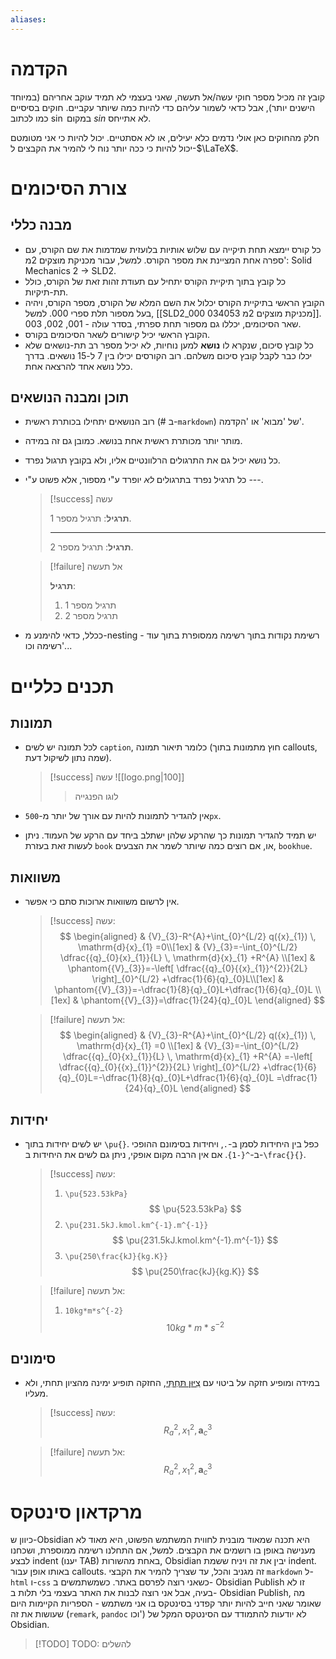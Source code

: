```yaml
---
aliases:
---
```

# הקדמה
קובץ זה מכיל מספר חוקי עשה/אל תעשה, שאני בעצמי לא תמיד עוקב אחריהם (במיוחד הישנים יותר), אבל כדאי לשמור עליהם כדי להיות כמה שיותר עקביים. חוקים בסיסיים כמו לכתוב $\sin$ במקום $sin$ לא אתייחס.

חלק מהחוקים כאן אולי נדמים כלא יעילים, או לא אסתטיים. יכול להיות כי אני מטומטם יכול להיות כי ככה יותר נוח לי להמיר את הקבצים ל-$\LaTeX$.

# צורת הסיכומים

## מבנה כללי
- כל קורס יימצא תחת תיקייה עם שלוש אותיות בלועזית שמדמות את שם הקורס, עם ספרה אחת המציינת את מספר הקורס. למשל, עבור מכניקת מוצקים 2מ': Solid Mechanics 2 $\to$ SLD2.
- כל קובץ בתוך תיקיית הקורס יתחיל עם תעודת זהות זאת של הקורס, כולל תת-תיקיות.
- הקובץ הראשי בתיקיית הקורס יכלול את השם המלא של הקורס, מספר הקורס, ויהיה בעל מספור תלת ספרי 000. למשל, [[SLD2_000 034053 מכניקת מוצקים 2מ]]. שאר הסיכומים, יכללו גם מספור תחת ספרתי, בסדר עולה - 001, 002, 003.
- הקובץ הראשי יכיל קישורים לשאר הסיכומים בקורס.
- כל קובץ סיכום, שנקרא לו **נושא** למען נוחיות, לא יכיל מספר רב תת-נושאים שלא יכלו כבר לקבל קובץ סיכום משלהם. רוב הקורסים יכילו בין 7 ל-15 נושאים. בדרך כלל נושא אחד להרצאה אחת.

## תוכן ומבנה הנושאים
- רוב הנושאים יתחילו בכותרת ראשית (# ב-`markdown`) של 'מבוא' או 'הקדמה'.
- מותר יותר מכותרת ראשית אחת בנושא. כמובן גם זה במידה.
- כל נושא יכיל גם את התרגולים הרלוונטיים אליו, ולא בקובץ תרגול נפרד.
- כל תרגיל נפרד בתרגולים *לא* יופרד ע"י מספור, אלא פשוט ע"י ---.
	> [!success] עשה
	> 
	> **תרגיל**:
	> תרגיל מספר 1.
	> 
	> ---
	> **תרגיל**:
	> תרגיל מספר 2.
	
	> [!failure] אל תעשה
	>
	> **תרגיל**:
	> 1. תרגיל מספר 1
	> 2. תרגיל מספר 2

- ככלל, כדאי להימנע מ-nesting - רשימת נקודות בתוך רשימה ממסופרת בתוך עוד רשימה וכו'...

# תכנים כלליים

## תמונות
- לכל תמונה יש לשים `caption`, כלומר תיאור תמונה (חוץ מתמונות בתוך callouts, שמה נתון לשיקול דעת).
	> [!success] עשה
	>![[logo.png|100]]
	>>לוגו הפנגייה

- אין להגדיר לתמונות להיות עם אורך של יותר מ-`500px`.
- יש תמיד להגדיר תמונות כך שהרקע שלהן ישתלב ביחד עם הרקע של העמוד. ניתן לעשות זאת בעזרת `book` או, אם רוצים כמה שיותר לשמר את הצבעים, `bookhue`.

## משוואות
- אין לרשום משוואות ארוכות סתם כי אפשר.
	>[!success] עשה:
	>$$
	>\begin{aligned}
	>& {V}_{3}-R^{A}+\int_{0}^{L/2} q({x}_{1}) \, \mathrm{d}{x}_{1} =0\\[1ex]
	>& {V}_{3}=-\int_{0}^{L/2} \dfrac{{q}_{0}{x}_{1}}{L} \, \mathrm{d}{x}_{1} +R^{A} \\[1ex]
	>& \phantom{{V}_{3}}=-\left[ \dfrac{{q}_{0}{{x}_{1}}^{2}}{2L} \right]_{0}^{L/2} +\dfrac{1}{6}{q}_{0}L\\[1ex]
	>& \phantom{{V}_{3}}=-\dfrac{1}{8}{q}_{0}L+\dfrac{1}{6}{q}_{0}L \\[1ex]
	>& \phantom{{V}_{3}}=\dfrac{1}{24}{q}_{0}L
	>\end{aligned}
	>$$
	
	>[!failure] אל תעשה:
	>$$
	>\begin{aligned}
	>& {V}_{3}-R^{A}+\int_{0}^{L/2} q({x}_{1}) \, \mathrm{d}{x}_{1} =0 \\[1ex]
	>& {V}_{3}=-\int_{0}^{L/2} \dfrac{{q}_{0}{x}_{1}}{L} \, \mathrm{d}{x}_{1} +R^{A} =-\left[ \dfrac{{q}_{0}{{x}_{1}}^{2}}{2L} \right]_{0}^{L/2} +\dfrac{1}{6}{q}_{0}L=-\dfrac{1}{8}{q}_{0}L+\dfrac{1}{6}{q}_{0}L =\dfrac{1}{24}{q}_{0}L
	>\end{aligned}
	>$$


## יחידות
- יש לשים יחידות בתוך `\pu{}`. כפל בין היחידות לסמן ב-`.`, ויחידות בסימונם ההופכי ב-`^{-1}`. אם אין הרבה מקום אופקי, ניתן גם לשים את היחידות ב-`\frac{}{}`.
	>[!success] עשה:
	>1. `\pu{523.53kPa}`
	>	$$
	>	\pu{523.53kPa}
	>	$$
	>2. `\pu{231.5kJ.kmol.km^{-1}.m^{-1}}`
	>	$$
	>	\pu{231.5kJ.kmol.km^{-1}.m^{-1}}
	>	$$
	>3. `\pu{250\frac{kJ}{kg.K}}`
	>	$$
	>	\pu{250\frac{kJ}{kg.K}}
	>	$$
	
	>[!failure] אל תעשה:
	>1. `10kg*m*s^{-2}`
	>	$$
	>	10kg*m*s^{-2}
	>	$$


## סימונים
- במידה ומופיע חזקה על ביטוי עם [צִיּוּן תַּחְתִּי](https://terms.hebrew-academy.org.il/munnah/45722_1), החזקה תופיע ימינה מהציון תחתי, ולא מעליו.
	>[!success] עשה: 
	>$$
	>{R_{a}}^{2},\, {{x}_{1}}^{2},\, {\mathbf{a}_{c}}^{3}
	>$$
	
	>[!failure] אל תעשה:
	>$$
	>R_{a}^{2},\, {x}_{1}^{2},\, \mathbf{a}_{c}^{3}
	>$$
	

# מרקדאון סינטקס
כיוון ש-Obsidian היא תכנה שמאוד מובנית לחווית המשתמש הפשוט, היא מאוד לא מענישה באופן בו רושמים את הקבצים. למשל, אם התחלנו רשימה ממוספרת, ושכחנו לבצע indent (יענו TAB) באחת מהשורות, Obsidian יבין את זה ויניח ששמת indent. באותו אופן עבור callouts. זה מגניב והכל, עד שצריך להמיר את הקבצי `markdown` ל-`html` ו-`css` כשאני רוצה לפרסם באתר.
כשמשתמשים ב- Obsidian Publish זו לא בעיה, אבל אני רוצה לבנות את האתר בעצמי בלי תלות ב- Obsidian Publish, מה שאומר שאני חייב להיות יותר קפדני בסינטקס בו אני משתמש - הספריות הקיימות היום שעושות את זה (`remark`,  `pandoc` וכו') לא יודעות להתמודד עם הסינטקס המקל של Obsidian.

>[!TODO] TODO: להשלים

